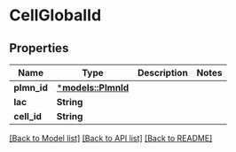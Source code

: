 # CellGlobalId

## Properties
Name | Type | Description | Notes
------------ | ------------- | ------------- | -------------
**plmn_id** | [***models::PlmnId**](PlmnId.md) |  | 
**lac** | **String** |  | 
**cell_id** | **String** |  | 

[[Back to Model list]](../README.md#documentation-for-models) [[Back to API list]](../README.md#documentation-for-api-endpoints) [[Back to README]](../README.md)


